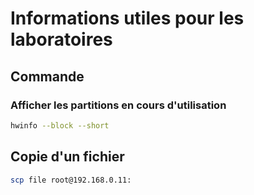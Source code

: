 # Informations utiles pour les laboratoires



## Commande

### Afficher les partitions en cours d'utilisation

```bash
hwinfo --block --short
```

## Copie d'un fichier 

```bash
scp file root@192.168.0.11:
```

